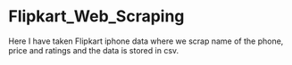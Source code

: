 # Flipkart_Web_Scraping

Here I have taken Flipkart iphone data where we scrap name of the phone, price and ratings and the data is stored in csv.
